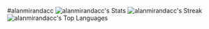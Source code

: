 #alanmirandacc
![alanmirandacc's Stats](https://github-readme-stats.vercel.app/api?username=alanmirandacc&theme=vue-dark&show_icons=true&hide_border=true&count_private=true)
![alanmirandacc's Streak](https://github-readme-streak-stats.herokuapp.com/?user=alanmirandacc&theme=vue-dark&hide_border=true)
![alanmirandacc's Top Languages](https://github-readme-stats.vercel.app/api/top-langs/?username=alanmirandacc&theme=vue-dark&show_icons=true&hide_border=true&layout=compact)
